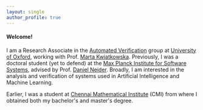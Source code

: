 ```yaml
---
layout: single
author_profile: true
---
```


#### Welcome!

I am a Research Associate in the [Automated Verification](https://www.cs.ox.ac.uk/research/verification/) group at [University of Oxford](https://www.ox.ac.uk/), working with Prof. [Marta Kwiatkowska](https://www.cs.ox.ac.uk/people/marta.kwiatkowska/). Previously, I was a doctoral student (yet to defend) at the [Max Planck Institute for Software Systems](https://www.mpi-sws.org/), advised by Prof. [Daniel Neider](https://researchers.rc-trust.ai/neider/). Broadly, I am interested in the analysis and verification of systems used in Artificial Intelligence and Machine Learning.

Earlier, I was a student at [Chennai Mathematical Institute](https://www.cmi.ac.in/) (CMI) from where I obtained both my bachelor's 
and master's degree.
